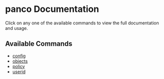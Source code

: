 # panco Documentation

Click on any one of the available commands to view the full documentation and usage.

## Available Commands

* [config](config.md)
* [objects](objects.md)
* [policy](policy.md)
* [userid](userid.md)